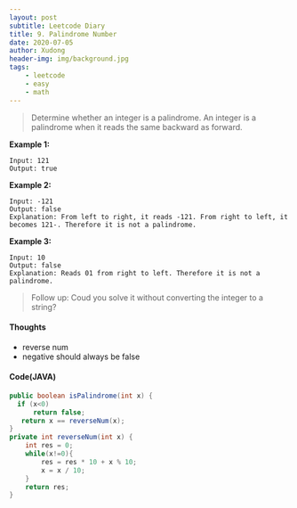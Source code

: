 ```yaml
---
layout: post
subtitle: Leetcode Diary
title: 9. Palindrome Number
date: 2020-07-05
author: Xudong
header-img: img/background.jpg
tags: 
    - leetcode
    - easy
    - math
---
```


> Determine whether an integer is a palindrome. An integer is a palindrome when it reads the same backward as forward.


**Example 1:**

```
Input: 121
Output: true
```

**Example 2:**

```
Input: -121
Output: false
Explanation: From left to right, it reads -121. From right to left, it becomes 121-. Therefore it is not a palindrome.
```

**Example 3:**

```
Input: 10
Output: false
Explanation: Reads 01 from right to left. Therefore it is not a palindrome.
```

>Follow up:
>Coud you solve it without converting the integer to a string?


#### Thoughts

- reverse num
- negative should always be false


#### Code(JAVA)

```java
public boolean isPalindrome(int x) {
  if (x<0)
      return false;
   return x == reverseNum(x); 
}
private int reverseNum(int x) {
    int res = 0;
    while(x!=0){
        res = res * 10 + x % 10;
        x = x / 10;
    }
    return res;
}

```


<script type="text/javascript" src="https://xudongliuharold.github.io/js/latex-math.js?config=default"></script>
